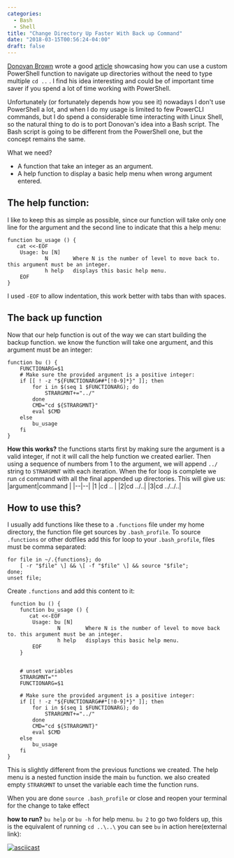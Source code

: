 ```yaml
---
categories:
  - Bash
  - Shell
title: "Change Directory Up Faster With Back up Command"
date: "2018-03-15T00:56:24-04:00"
draft: false
---
```

[Donovan Brown](http://donovanbrown.com) wrote a good [article](http://donovanbrown.com/post/Why-cd-when-you-can-just-backup) showcasing how you can use a custom PowerShell function to navigate up directories without the need to type multiple `cd ..` . I find his idea interesting and could be of important time saver if you spend a lot of time working with PowerShell.

Unfortunately (or fortunately depends how you see it) nowadays I don't use PowerShell a lot, and when I do my usage is limited to few PowerCLI commands, but I do spend a considerable time interacting with Linux Shell, so the natural thing to do is to port Donovan's idea into a Bash script. The Bash script is going to be different from the PowerShell one, but the concept remains the same.

What we need?
 - A function that take an integer as an argument.
 - A help function to display a basic help menu when wrong argument entered.

## The help function:
I like to keep this as simple as possible, since our function will take only one line for the argument and the second line to indicate that this a help menu:

    function bu_usage () {
       cat <<-EOF
        Usage: bu [N]
                N        Where N is the number of level to move back to. this argument must be an integer.
                h help   displays this basic help menu.
        EOF
    }

I used `-EOF` to allow indentation, this work better with tabs than with spaces.

## The back up function
Now that our help function is out of the way we can start building the backup function. we know the function will take one argument, and this argument must be an integer:

    function bu () {
        FUNCTIONARG=$1
        # Make sure the provided argument is a positive integer:
        if [[ ! -z "${FUNCTIONARG##*[!0-9]*}" ]]; then
            for i in $(seq 1 $FUNCTIONARG); do
                STRARGMNT+="../"
            done
            CMD="cd ${STRARGMNT}"
            eval $CMD
        else
            bu_usage
        fi
    }
**How this works?** the functions starts first by making sure the argument is a valid integer, if not it will call the help function we created earlier. Then using a sequence of numbers from 1 to the argument, we will append `../` string to `STRARGMNT` with each iteration. When the for loop is complete we run `cd` command with all the final appended up directories. This will give us:
|argument|command  |
|--|--|
|1  |cd ..  |
|2|cd ../..|
|3|cd ../../..|


## How to use this?
I usually add functions like these to a `.functions` file under my home directory, the function file get sources by `.bash_profile`.
To source `.functions` or other dotfiles add this for loop to your `.bash_profile`, files must be comma separated:

    for file in ~/.{functions}; do
        [ -r "$file" \] && \[ -f "$file" \] && source "$file";
    done;
    unset file;

Create `.functions` and add this content to it:

     function bu () {
        function bu_usage () {
           cat <<-EOF
            Usage: bu [N]
                    N        Where N is the number of level to move back to. this argument must be an integer.
                    h help   displays this basic help menu.
            EOF
        }


        # unset variables
        STRARGMNT=""
        FUNCTIONARG=$1

        # Make sure the provided argument is a positive integer:
        if [[ ! -z "${FUNCTIONARG##*[!0-9]*}" ]]; then
            for i in $(seq 1 $FUNCTIONARG); do
                STRARGMNT+="../"
            done
            CMD="cd ${STRARGMNT}"
            eval $CMD
        else
            bu_usage
        fi
    }

This is slightly different from the previous functions we created. The help menu is a nested function inside the main `bu` function. we also created empty `STRARGMNT` to unset the variable each time the function runs.

When you are done `source .bash_profile` or close and reopen your terminal for the change to take effect

**how to run?**
`bu help` or `bu -h` for help menu.
`bu 2` to go two folders up, this is the equivalent of running `cd ..\..\`
you can see `bu` in action here(external link):

[![asciicast](https://asciinema.org/a/Serx0ac08heiRW4QI61FW2QKv.png)](https://asciinema.org/a/Serx0ac08heiRW4QI61FW2QKv)
